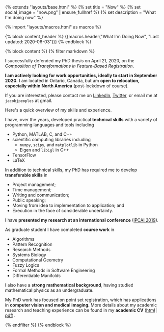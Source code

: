 {% extends "layouts/base.html" %}
{% set title = "Now" %}
{% set social_image = "now.png" | ensure_fullhref %}
{% set description = "What I'm doing now" %}

{% import "layouts/macros.html" as macros %}

{% block content_header %}
{{macros.header("What I'm Doing Now", "Last updated: 2020-06-03")}}
{% endblock %}

{% block content %}
{% filter markdown %}

I successfully defended my PhD thesis on April 21, 2020, on the
*Composition of Transformations in Feature-Based Registration*.

**I am actively looking for work opportunities, ideally to start in
September 2020.** I am located in Ontario, Canada, but am
**open to relocation, especially within North America** (post-lockdown
of course).

If you are interested, please contact me on [LinkedIn][my_linkedin],
[Twitter][my_twitter], or email me at `jacobjpeoples` at gmail.

Here's a quick overview of my skills and experience.

I have, over the years, developed practical **technical skills** with a
variety of programming languages and tools including

* Python, MATLAB, C, and C++
* scientific computing libraries including
    * `numpy`, `scipy`, and `matplotlib` in Python
    * Eigen and `libigl` in C++
* TensorFlow
* LaTeX


In addition to technical skills, my PhD has required me to develop
**transferable skills** in

* Project management;
* Time management;
* Writing and communication;
* Public speaking;
* Moving from idea to implementation to application; and
* Execution in the face of considerable uncertainty.

I have **presented my research at an international conference** ([IPCAI
2019](http://www.ipcai2019.org/)).

 As  graduate student I have completed **course work** in

* Algorithms
* Pattern Recognition
* Research Methods
* Systems Biology
* Computational Geometry
* Fuzzy Logics
* Formal Methods in Software Engineering
* Differentiable Manifolds

I also have a **strong mathematical background**, having studied
mathematical physics as an undergraduate.



My PhD work has focused on point set registration, which has
applications in **computer vision and medical imaging**.  More details
about my academic research and teaching experience can be found in my
**academic CV** ([html]({{base_url}}about/) | [pdf]({{base_url}}web_cv.pdf)).

[my_linkedin]: https://www.linkedin.com/in/jacob-peoples-20239b17b/
[my_twitter]: https://twitter.com/__jpeoples

{% endfilter %}
{% endblock %}
